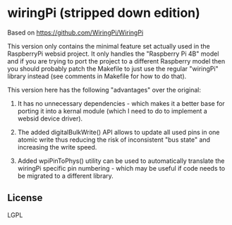 # wiringPi (stripped down edition)

Based on https://github.com/WiringPi/WiringPi

This version only contains the minimal feature set actually used in the RaspberryPi websid 
project. It only handles the "Raspberry Pi 4B" model and if you are trying to port the
project to a different Raspberry model then you should probably patch the Makefile to just 
use the regular "wiringPi" library instead (see comments in Makefile for how to do that).

This version here has the following "advantages" over the original:

1) It has no unnecessary dependencies - which makes it a better base for porting it
into a kernal module (which I need to do to implement a websid device driver).

2) The added digitalBulkWrite() API allows to update all used pins in one atomic write
thus reducing the risk of inconsistent "bus state" and increasing the write speed.

3) Added wpiPinToPhys() utility can be used to automatically translate the wiringPi specific
pin numbering - which may be useful if code needs to be migrated to a different library.


## License

LGPL
